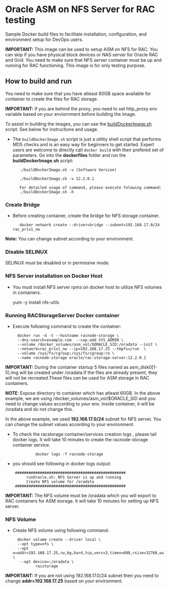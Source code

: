 # Oracle ASM on NFS Server for RAC testing
Sample Docker build files to facilitate installation, configuration, and environment setup for DevOps users.

**IMPORTANT:** This image can be used to setup ASM on NFS for RAC. You can skip if you have physical block devices or NAS server for Oracle RAC and Grid. You need to make sure that NFS server container must be up and running for RAC functioning. This image is for only testing purpose.

## How to build and run
You need to make sure that you have atleast 60GB space available for container to create the files for RAC storage.

**IMPORTANT:** If you are behind the proxy, you need to set http_proxy env variable based on your enviornment before building the image.

To assist in building the images, you can use the [buildDockerImage.sh](dockerfiles/buildDockerImage.sh) script. See below for instructions and usage.

* The `buildDockerImage.sh` script is just a utility shell script that performs MD5 checks and is an easy way for beginners to get started. Expert users are welcome to directly call `docker build` with their prefered set of parameters. Go into the **dockerfiles** folder and run the **buildDockerImage.sh** script:

         ./buildDockerImage.sh -v (Software Version)

         ./buildDockerImage.sh -v 12.2.0.1

         For detailed usage of command, please execute folowing command:
         ./buildDockerImage.sh -h

### Create Bridge
* Before creating container, create the bridge for NFS storage container.

         docker network create --driver=bridge --subnet=192.168.17.0/24 rac_priv1_nw

**Note:** You can change subnet according to your environment.

### Disable SELINUX
SELINUX must be disabled or in permissive mode.

### NFS Server installation on Docker Host
* You must install NFS server rpms on docker host to utilize NFS volumes in containers.

	yum -y install nfs-utils

### Running RACStorageServer Docker container
* Execute following command to create the container:

        docker run -d -t --hostname racnode-storage \
        --dns-search=example.com  --cap-add SYS_ADMIN \
        --volume /docker_volumes/asm_vol/$ORACLE_SID:/oradata --init \
        --network=rac_priv1_nw --ip=192.168.17.25 --tmpfs=/run  \
        --volume /sys/fs/cgroup:/sys/fs/cgroup:ro \
        --name racnode-storage oracle/rac-storage-server:12.2.0.1

**IMPORTANT:** During the container startup 5 files named as asm_disk0[1-5].img will be created under /oradata.If the files are already present, they will not be recreated.These files can be used for ASM storage in RAC containers.

**NOTE**: Expose directory to container which has atleast 60GB. In the above  example, we are using /docker_volumes/asm_vol/$ORACLE_SID and you need to change values according to your env. Inside container, it will be /oradata and do not change this.

In the above example, we used **192.168.17.0/24** subnet for NFS server. You can change the subnet values according to your environment.

* To check the racstorage container/services creation logs , please tail docker logs. It will take 10 minutes to create the racnode-storage container service.

                docker logs -f racnode-storage

 * you should see following in docker logs output:

        #################################################
             runOracle.sh: NFS Server is up and running
             Create NFS volume for /oradata
        #################################################

**IMPORTANT:** The NFS volume must be /oradata which you will export to RAC containers for ASM storage. It will take 10 minutes for setting up NFS server.

### NFS Volume
* Create NFS volume using following command:

        docker volume create --driver local \
        --opt type=nfs \
        --opt   o=addr=192.168.17.25,rw,bg,hard,tcp,vers=3,timeo=600,rsize=32768,wsize=32768,actimeo=0 \
         --opt device=:/oradata \
                racstorage

**IMPORTANT:** If you are not using 192.168.17.0/24 subnet then you need to change **addr=192.168.17.25** based on your environment.
